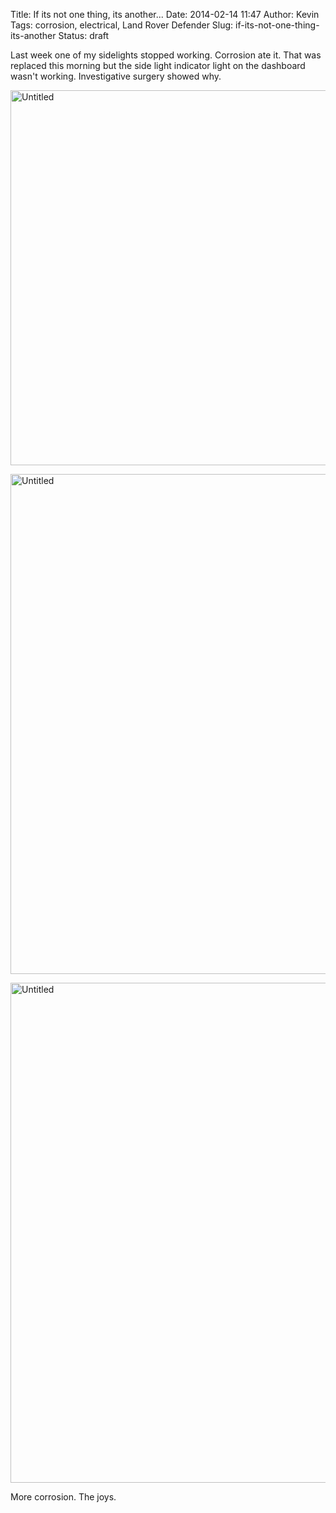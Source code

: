 Title: If its not one thing, its another...
Date: 2014-02-14 11:47
Author: Kevin
Tags: corrosion, electrical, Land Rover Defender
Slug: if-its-not-one-thing-its-another
Status: draft

Last week one of my sidelights stopped working. Corrosion ate it. That
was replaced this morning but the side light indicator light on the
dashboard wasn't working. Investigative surgery showed why.

<a data-flickr-embed="true"  href="https://www.flickr.com/photos/Kevinisageek/25384581061/in/album-72157664828355950/" title="Untitled"><img src="https://farm2.staticflickr.com/1629/25384581061_8a30781ab3_c.jpg" width="800" height="600" alt="Untitled"></a>

<a data-flickr-embed="true"  href="https://www.flickr.com/photos/Kevinisageek/25358999702/in/album-72157664828355950/" title="Untitled"><img src="https://farm2.staticflickr.com/1707/25358999702_1c06fc38fd_c.jpg" width="600" height="800" alt="Untitled"></a>

<a data-flickr-embed="true"  href="https://www.flickr.com/photos/Kevinisageek/25358998422/in/album-72157664828355950/" title="Untitled"><img
src="https://farm2.staticflickr.com/1699/25358998422_e4bd0c6435_c.jpg" width="600" height="800" alt="Untitled"></a>

More corrosion. The joys.
